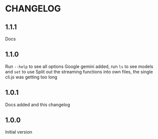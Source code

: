 # CHANGELOG

## 1.1.1
Docs

## 1.1.0
Run `--help` to see all options
Google gemini added, run `ls` to see models and `set` to use
Split out the streaming functions into own files, the single cli.js was getting too long

## 1.0.1
Docs added and this changelog

## 1.0.0
Initial version
